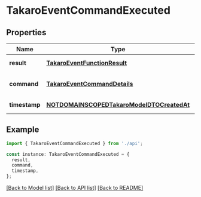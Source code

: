 # TakaroEventCommandExecuted

## Properties

| Name          | Type                                                                                    | Description | Notes                             |
| ------------- | --------------------------------------------------------------------------------------- | ----------- | --------------------------------- |
| **result**    | [**TakaroEventFunctionResult**](TakaroEventFunctionResult.md)                           |             | [default to undefined]            |
| **command**   | [**TakaroEventCommandDetails**](TakaroEventCommandDetails.md)                           |             | [optional] [default to undefined] |
| **timestamp** | [**NOTDOMAINSCOPEDTakaroModelDTOCreatedAt**](NOTDOMAINSCOPEDTakaroModelDTOCreatedAt.md) |             | [default to undefined]            |

## Example

```typescript
import { TakaroEventCommandExecuted } from './api';

const instance: TakaroEventCommandExecuted = {
  result,
  command,
  timestamp,
};
```

[[Back to Model list]](../README.md#documentation-for-models) [[Back to API list]](../README.md#documentation-for-api-endpoints) [[Back to README]](../README.md)
